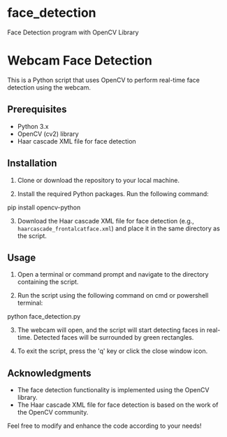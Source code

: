 # face_detection
Face Detection program with OpenCV Library
# Webcam Face Detection

This is a Python script that uses OpenCV to perform real-time face detection using the webcam.

## Prerequisites

- Python 3.x
- OpenCV (cv2) library
- Haar cascade XML file for face detection

## Installation

1. Clone or download the repository to your local machine.

2. Install the required Python packages. Run the following command:

pip install opencv-python

3. Download the Haar cascade XML file for face detection (e.g., `haarcascade_frontalcatface.xml`) and place it in the same directory as the script.

## Usage

1. Open a terminal or command prompt and navigate to the directory containing the script.

2. Run the script using the following command on cmd or powershell terminal:

python face_detection.py

3. The webcam will open, and the script will start detecting faces in real-time. Detected faces will be surrounded by green rectangles.

4. To exit the script, press the 'q' key or click the close window icon.


## Acknowledgments

- The face detection functionality is implemented using the OpenCV library.
- The Haar cascade XML file for face detection is based on the work of the OpenCV community.

Feel free to modify and enhance the code according to your needs!

